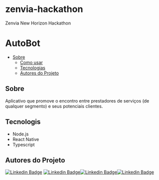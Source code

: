 # zenvia-hackathon
Zenvia New Horizon Hackathon

# AutoBot 

 * [Sobre](#Sobre)
   * [Como usar](#como-usar)
   * [Tecnologias](#tecnologias)
   * [Autores do Projeto](#Autores-do-Projeto)


## Sobre

Aplicativo que promove o encontro entre prestadores de serviços (de qualquer segmento) e seus potenciais clientes.


## Tecnologis

* Node.js
* React Native
* Typescript


## Autores do Projeto

[![Linkedin Badge](https://img.shields.io/badge/-Andréa-red?style=flat-square&logo=Linkedin&logoColor=white&link=https://www.linkedin.com/in/andr%C3%A9a-cristina-biavatti-79811a31/)](https://www.linkedin.com/in/andr%C3%A9a-cristina-biavatti-79811a31/) [![Linkedin Badge](https://img.shields.io/badge/-Lucas-blue?style=flat-square&logo=Linkedin&logoColor=white&link=https://www.linkedin.com/in/lucas-silva-b12b281a3/)](https://www.linkedin.com/in/lucas-silva-b12b281a3/)[![Linkedin Badge](https://img.shields.io/badge/-Anderson-green?style=flat-square&logo=Linkedin&logoColor=white&link=https://www.linkedin.com/in/anderson-moura-8117211b3/)](https://www.linkedin.com/in/anderson-moura-8117211b3/)[![Linkedin Badge](https://img.shields.io/badge/-Diego-black?style=flat-square&logo=Linkedin&logoColor=white&link=https://br.linkedin.com/in/diego-ciuldim-bonagurio-a42940196)](https://br.linkedin.com/in/diego-ciuldim-bonagurio-a42940196) 

 




















